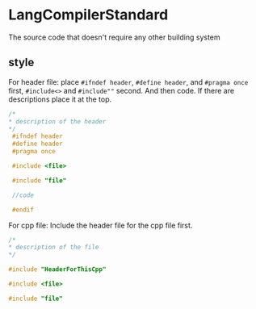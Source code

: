 # LangCompilerStandard
 The source code that doesn't require any other building system

## style
For header file:
place `#ifndef header`, `#define header`, and `#pragma once` first, `#include<>` and `#include""` second. And then code.
If there are descriptions place it at the top.
```cpp
/*
* description of the header
*/
 #ifndef header
 #define header
 #pragma once

 #include <file>

 #include "file"

 //code

 #endif
```
For cpp file:
Include the header file for the cpp file first.
```cpp
/*
* description of the file
*/

#include "HeaderForThisCpp"

#include <file>

#include "file" 
```
